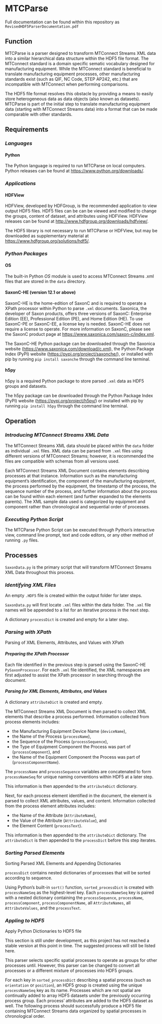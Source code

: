 # **MTCParse**

Full documentation can be found within this repository as `RevisedHDF5ParserDocumentation.pdf`

## **Function**

MTCParse is a parser designed to transform MTConnect Streams XML data into a similar hierarchical data structure within the HDF5 file format. The MTConnect standard is a domain specific sematic vocabulary designed for manufacturing equipment. While the MTConnect standard is beneficial to translate manufacturing equipment processes, other manufacturing standards exist (such as QIF, NC Code, STEP AP242, etc.) that are incompatible with MTConnect when performing comparisons.

The HDF5 file format resolves this obstacle by providing a means to easily store heterogeneous data as data objects (also known as datasets). MTCParse is part of the initial step to translate manufacturing equipment data (starting with MTConnect Streams data) into a format that can be made comparable with other standards.

## **Requirements**
### **_Languages_**
#### **Python**

The Python language is required to run MTCParse on local computers. Python releases can be found at <https://www.python.org/downloads/>.

### **_Applications_**
#### **HDFView**

HDFView, developed by HDFGroup, is the recommended application to view output HDF5 files. HDF5 files can be can be viewed and modified to change the groups, content of dataset, and attributes using HDFView. HDFView releases can be found at <http://www.hdfgroup.org/downloads/hdfview/>.

The HDF5 library is not necessary to run MTCParse or HDFView, but may be downloaded as supplementary material at <https://www.hdfgroup.org/solutions/hdf5/>.

### **_Python Packages_**
#### **OS**

The built-in Python _OS_ module is used to access MTConnect Streams .xml files that are stored in the `data` directory.

#### **SaxonC-HE (version 12.1 or above)**

SaxonC-HE is the home-edition of SaxonC and is required to operate a XPath processor within Python to parse `.xml` documents. Saxonica, the developer of Saxon products, offers three versions of SaxonC: Enterprise Edition (EE), Professional Edition (PE), and Home Edition (HE). To use SaxonC-PE or SaxonC-EE, a license key is needed. SaxonC-HE does not require a license to operate. For more information on SaxonC, please see the SaxonC product page at <https://www.saxonica.com/saxon-c/index.xml>.

The SaxonC-HE Python package can be downloaded through the Saxonica website (<https://www.saxonica.com/download/c.xml>), the Python Package Index (PyPI) website (<https://pypi.org/project/saxonche/>), or installed with pip by running `pip install saxonche` through the command line terminal.

#### **h5py**

h5py is a required Python package to store parsed `.xml` data as HDF5 groups and datasets.

The h5py package can be downloaded through the Python Package Index (PyPI) website (<https://pypi.org/project/h5py/>) or installed with pip by running `pip install h5py` through the command line terminal.

## **Operation**
### **_Introducing MTConnect Streams XML Data_**

The MTConnect Streams XML data should be placed within the `data` folder as individual `.xml` files. XML data can be parsed from `.xml` files using different versions of MTConnect Streams; however, it is recommended the files are compatible with schemas from all versions used.

Each MTConnect Streams XML Document contains elements describing processes at that instance. Information such as the manufacturing equipment’s identification, the component of the manufacturing equipment, the process performed by the equipment, the timestamp of the process, the sequence number of the process, and further information about the process can be found within each element (and further expanded to the elements parents). The XML sample data used is categorized by equipment and component rather than chronological and sequential order of processes.

### **_Executing Python Script_**

The MTCParse Python Script can be executed through Python’s interactive view, command line prompt, text and code editors, or any other method of running `.py` files.

## **Processes**

`SaxonData.py` is the primary script that will transform MTConnect Streams XML Data throughout this process.

### **_Identifying XML Files_**

An empty `.HDF5` file is created within the output folder for later steps.

`SaxonData.py` will first locate `.xml` files within the data folder. The `.xml` file names will be appended to a list for an iterative process in the next step.

A dictionary `processDict` is created and empty for a later step.

### **_Parsing with XPath_**
Parsing of XML Elements, Attributes, and Values with XPath
#### **_Preparing the XPath Processor_**

Each file identified in the previous step is parsed using the SaxonC-HE `PySaxonProcessor`. For each `.xml` file identified, the XML namespaces are first adjusted to assist the XPath processor in searching through the document.

#### **_Parsing for XML Elements, Attributes, and Values_**

A dictionary `attributeDict` is created and empty.

The MTConnect Streams XML Document is then parsed to collect XML elements that describe a process performed. Information collected from process elements includes:

- the Manufacturing Equipment Device Name (`deviceName`),
- the Name of the Process (`processName`),
- the Sequence of the Process (`processSequence`),
- the Type of Equipment Component the Process was part of (`processComponent`), and
- the Name of the Equipment Component the Process was part of (`processComponentName`).

The `processName` and `processSequence` variables are concatenated to form `processNameSeq` for unique naming conventions within HDF5 at a later step.

This information is then appended to the `attributeDict` dictionary.

Next, for each process element identified in the document, the element is parsed to collect XML attributes, values, and content. Information collected from the process element attributes includes:

- the Name of the Attribute (`AttributeName`),
- the Value of the Attribute (`AttributeValue`), and
- the Element Content (`processText`).

This information is then appended to the `attributeDict` dictionary. The `attributeDict` is then appended to the `processDict` before this step iterates.

### **_Sorting Parsed Elements_**
Sorting Parsed XML Elements and Appending Dictionaries

`processDict` contains nested dictionaries of processes that will be sorted according to sequence.

Using Python’s built-in `sort()` function, `sorted_processDict` is created with `processNameSeq` as the highest-level key. Each `processNameSeq` key is paired with a nested dictionary containing the `processSequence`, `processName`, `processComponent`, `processComponentName`, all `AttributeNames`, all `AttributeValues`, and the `processText`.

### **_Appling to HDF5_**
Apply Python Dictionaries to HDF5 file

This section is still under development, as this project has not reached a stable version at this point in time. The suggested process will still be listed here.

This parser selects specific spatial processes to operate as groups for other processes until. However, this parser can be changed to convert all processes or a different mixture of processes into HDF5 groups.

For each key in `sorted_processDict` describing a spatial process (such as `orientation` or `position`), an HDF5 group is created using the unique `processNameSeq` key as its name. Processes which are not spatial are continually added to array HDF5 datasets under the previously occurring process group. Each process’ attributes are added to the HDF5 dataset as well. The following process should successfully produce a HDF5 file containing MTConnect Streams data organized by spatial processes in chronological order.